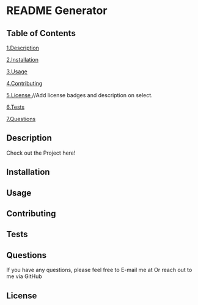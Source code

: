 
# README Generator 

## Table of Contents

<a href="#description">1.Description </a>

<a href="#install">2.Installation </a>

<a href="#use">3.Usage </a>

<a href="#contribute">4.Contributing </a>

<a href="#license">5.License </a> //Add license badges and description on select.

<a href="#test">6.Tests </a>

<a href="#questions">7.Questions </a>



<h2 id="describe">Description</h2>


Check out the Project here!




<h2 id="install">Installation</h2>



<h2 id="use">Usage</h2>


    
<h2 id="contribute">Contributing</h2>



<h2 id="test"> Tests </h2>


<h2 id="questions">Questions</h2>

If you have any questions, please feel free to E-mail me at 
Or reach out to me via GitHub
 
 


<h2 id="license">License</h2>



